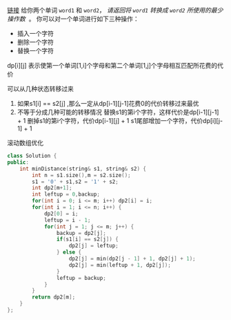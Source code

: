 [链接](https://leetcode.cn/problems/edit-distance/description/)
给你两个单词 `word1` 和 `word2`， _请返回将 `word1` 转换成 `word2` 所使用的最少操作数_  。
你可以对一个单词进行如下三种操作：
- 插入一个字符
- 删除一个字符
- 替换一个字符

dp\[i]\[j] 表示使第一个单词\[1,i]个字母和第二个单词\[1,j]个字母相互匹配所花费的代价

可以从几种状态转移过来
1. 如果s1\[i] == s2\[j] ,那么一定从dp\[i-1]\[j-1]花费0的代价转移过来最优
2. 不等于分成几种可能的转移情况
 替换s1的第i个字符，这样代价是dp\[i-1]\[j-1] + 1
 删掉s1的第i个字符，代价dp\[i-1]\[j] + 1
s1尾部增加一个字符，代价dp\[i]\[j-1] + 1


滚动数组优化
```cpp
class Solution {
public:
    int minDistance(string& s1, string& s2) {
        int n = s1.size(),m = s2.size();
        s1 = '0' + s1,s2 = '1' + s2;
        int dp2[m+1];
        int leftup = 0,backup;
        for(int i = 0; i <= m; i++) dp2[i] = i;
        for(int i = 1; i <= n; i++) {
            dp2[0] = i;
            leftup = i - 1;
            for(int j = 1; j <= m; j++) {
                backup = dp2[j];
                if(s1[i] == s2[j]) {
                    dp2[j] = leftup;
                } else {
                    dp2[j] = min(dp2[j - 1] + 1, dp2[j] + 1);
                    dp2[j] = min(leftup + 1, dp2[j]);
                }
                leftup = backup;
            }
        } 
        return dp2[m];
    }
};
```